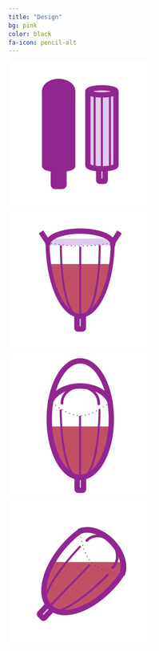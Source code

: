 ```yaml
---
title: "Design"
bg: pink
color: black
fa-icon: pencil-alt
---
```


<img src="img/InsertGraphic.svg"/>
<img src="img/CollectGraphic.svg"/>
<img src="img/CollapseGraphic.svg"/>
<img src="img/RemoveGraphic.svg"/>

